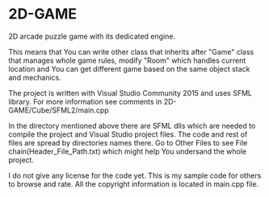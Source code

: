 # 2D-GAME
2D arcade puzzle game with its dedicated engine. 

This means that You can write other class that inherits after "Game" class that manages whole game rules, modify "Room" which handles current location and You can get different game based on the same object stack and mechanics.

The project is written with Visual Studio Community 2015 and uses SFML library. For more information see comments in 2D-GAME/Cube/SFML2/main.cpp

In the directory mentioned above there are SFML dlls which are needed to compile the project and Visual Studio project files. The code and rest of files are spread by directories names there. Go to Other Files to see File chain(Header_File_Path.txt) which might help You undersand the whole project.


I do not give any license for the code yet. This is my sample code for others to browse and rate.
All the copyright information is located in main.cpp file.
